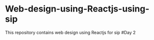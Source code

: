 # Web-design-using-Reactjs-using-sip
This repository contains web design using Reactjs for sip
#Day 2
